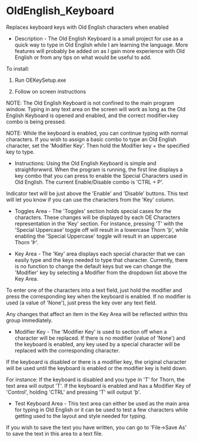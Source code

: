 # OldEnglish_Keyboard
Replaces keyboard keys with Old English characters when enabled

- Description -
The Old English Keyboard is a small project for use as a quick way to type in Old English while I am learning the language.
More features will probably be added on as I gain more experience with Old English or from any tips on what would be useful 
to add.


To install:
1. Run OEKeySetup.exe

2. Follow on screen instructions



NOTE: The Old English Keyboard is not confined to the main program window. Typing in any text area on the screen will work as long
as the Old English Keyboard is opened and enabled, and the correct modifier+key combo is being pressed.

NOTE: While the keyboard is enabled, you can continue typing with normal characters. If you wish to assign a basic combo to type an
Old English character, set the 'Modifier Key'. Then hold the Modifier key + the specified key to type.


- Instructions:
Using the Old English Keyboard is simple and straighforwwrd. When the program is running, the first line displays a key combo
that you can press to enable the Special Characters used in Old English. The current Enable/Disable combo is 'CTRL + P'.

Indicator text will be just above the 'Enable' and 'Disable' buttons. This text will let you know if you can use the characters
from the 'Key' column.


- Toggles Area -
The 'Toggles' section holds special cases for the characters. These changes will be displayed by each OE Characters
representation in the 'Key' section. For instance, pressing 'T' with the 'Special Uppercase' toggle off will result in
a lowercase Thorn 'þ', while enabling the 'Special Uppercase' toggle will result in an uppercase Thorn 'Þ'.


- Key Area -
The 'Key' area displays each special character that we can easily type and the keys needed to type that character. Currently, 
there is no function to change the default keys but we can change the 'Modifier' key by selecting a Modifier from the dropdown
list above the Key Area. 

To enter one of the characters into a text field, just hold the modifier and press the corresponding key when the keyboard is enabled. 
If no modifier is used (a value of 'None'), just press the key over any text field.

Any changes that affect an item in the Key Area will be reflected within this group immediately. 


- Modifier Key -
The 'Modifier Key' is used to section off when a character will be replaced. If there is no modifier (value of 'None') and the
keyboard is enabled, any key used by a special character will be replaced with the corresponding character.

If the keyboard is disabled or there is a modifier key, the original character will be used until the keyboard is enabled
or the modifier key is held down.

For instance: If the keyboard is disabled and you type in 'T' for Thorn, the text area will output 'T'. If the keyboard is enabled
and has a Modifier Key of 'Control', holding 'CTRL' and pressing 'T' will output 'þ'.


- Test Keyboard Area -
This text area can either be used as the main area for typing in Old English or it can be used to test a few characters while
getting used to the layout and style needed for typing. 

If you wish to save the text you have written, you can go to 'File->Save As' to save the text in this area to a text file.

